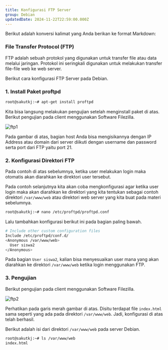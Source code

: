 ```yaml
---
title: Konfigurasi FTP Server
group: Debian
updatedDate: 2024-11-22T22:59:00.000Z
---
```

Berikut adalah konversi kalimat yang Anda berikan ke format Markdown:

### File Transfer Protocol (FTP)
FTP adalah sebuah protokol yang digunakan untuk transfer file atau data melalui jaringan. Protokol ini seringkali digunakan untuk melakukan transfer file-file web ke web server.

Berikut cara konfigurasi FTP Server pada Debian.

### 1. Install Paket proftpd
```bash
root@sakutkj:~# apt-get install proftpd
```
Kita bisa langsung melakukan pengujian setelah menginstall paket di atas. Berikut pengujian pada client menggunakan Software Filezilla.

![ftp1](https://box.andka.my.id/ftp1.png)

Pada gambar di atas, bagian host Anda bisa mengisikannya dengan IP Address atau domain dari server diikuti dengan username dan password serta port dari FTP yaitu port 21.

### 2. Konfigurasi Direktori FTP
Pada contoh di atas sebelumnya, ketika user melakukan login maka otomatis akan diarahkan ke direktori user tersebut.

Pada contoh selanjutnya kita akan coba mengkonfigurasi agar ketika user login maka akan diarahkan ke direktori yang kita tentukan sebagai contoh direktori `/var/www/web` atau direktori web server yang kita buat pada materi sebelumnya.

```bash
root@sakutkj:~# nano /etc/proftpd/proftpd.conf
```

Lalu tambahkan konfigurasi berikut ini pada bagian paling bawah.

```bash
# Include other custom configuration files
Include /etc/proftpd/conf.d/
<Anonymous /var/www/web>
  User siswa2
</Anonymous>
```

Pada bagian `User siswa2`, kalian bisa menyesuaikan user mana yang akan diarahkan ke direktori `/var/www/web` ketika login menggunakan FTP.

### 3. Pengujian
Berikut pengujian pada client menggunakan Software Filezilla.

![ftp2](https://box.andka.my.id/ftp2.png)

Perhatikan pada garis merah gambar di atas. Disitu terdapat file `index.html` sama seperti yang ada pada direktori `/var/www/web`. Jadi, konfigurasi di atas telah berhasil.

Berikut adalah isi dari direktori `/var/www/web` pada server Debian.

```bash
root@sakutkj:~# ls /var/www/web
index.html
```
